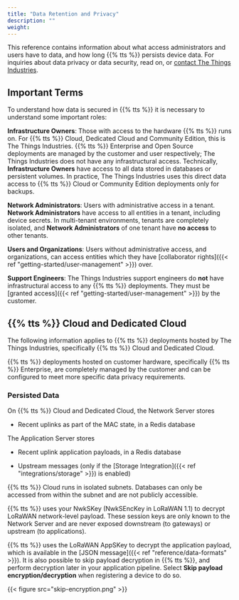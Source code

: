 ```yaml
---
title: "Data Retention and Privacy"
description: ""
weight:
---
```


This reference contains information about what access administrators and users have to data, and how long {{% tts %}} persists device data. For inquiries about data privacy or data security, read on, or [contact The Things Industries](mailto:cloud@thethingsindustries.com).

<!--more-->

## Important Terms

To understand how data is secured in {{% tts %}} it is necessary to understand some important roles:

**Infrastructure Owners**: Those with access to the hardware {{% tts %}} runs on. For {{% tts %}} Cloud, Dedicated Cloud and Community Edition, this is The Things Industries. {{% tts %}} Enterprise and Open Source deployments are managed by the customer and user respectively; The Things Industries does not have any infrastructural access. Technically, **Infrastructure Owners** have access to all data stored in databases or persistent volumes. In practice, The Things Industries uses this direct data access to {{% tts %}} Cloud or Community Edition deployments only for backups.

**Network Administrators**: Users with administrative access in a tenant. **Network Administrators** have access to all entities in a tenant, including device secrets. In multi-tenant environments, tenants are completely isolated, and **Network Administrators** of one tenant have **no access** to other tenants.

**Users and Organizations**: Users without administrative access, and organizations, can access entities which they have [collaborator rights]({{< ref "getting-started/user-management" >}}) over.

**Support Engineers**: The Things Industries support engineers do **not** have infrastructural access to any {{% tts %}} deployments. They must be [granted access]({{< ref "getting-started/user-management" >}}) by the customer.

## {{% tts %}} Cloud and Dedicated Cloud

The following information applies to {{% tts %}} deployments hosted by The Things Industries, specifically {{% tts %}} Cloud and Dedicated Cloud.

{{% tts %}} deployments hosted on customer hardware, specifically {{% tts %}} Enterprise, are completely managed by the customer and can be configured to meet more specific data privacy requirements.

### Persisted Data

On {{% tts %}} Cloud and Dedicated Cloud, the Network Server stores

- Recent uplinks as part of the MAC state, in a Redis database

The Application Server stores

- Recent uplink application payloads, in a Redis database

- Upstream messages (only if the [Storage Integration]({{< ref "integrations/storage" >}}) is enabled) 

{{% tts %}} Cloud runs in isolated subnets. Databases can only be accessed from within the subnet and are not publicly accessible.

{{% tts %}} uses your NwkSKey (NwkSEncKey in LoRaWAN 1.1) to decrypt LoRaWAN network-level payload. These session keys are only known to the Network Server and are never exposed downstream (to gateways) or upstream (to applications).

{{% tts %}} uses the LoRaWAN AppSKey to decrypt the application payload, which is available in the [JSON message]({{< ref "reference/data-formats" >}}). It is also possible to skip payload decryption in {{% tts %}}, and perform decryption later in your application pipeline. Select **Skip payload encryption/decryption** when registering a device to do so.

{{< figure src="skip-encryption.png" >}}
